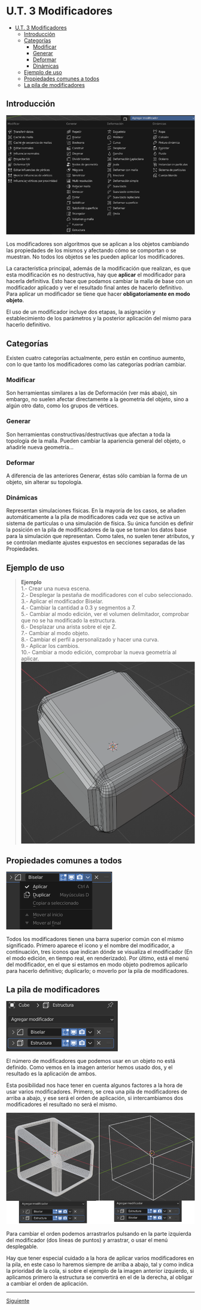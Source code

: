 ﻿# U.T. 3 Modificadores
- [U.T. 3 Modificadores](#ut-3-modificadores)
  - [Introducción](#introducción)
  - [Categorías](#categorías)
    - [Modificar](#modificar)
    - [Generar](#generar)
    - [Deformar](#deformar)
    - [Dinámicas](#dinámicas)
  - [Ejemplo de uso](#ejemplo-de-uso)
  - [Propiedades comunes a todos](#propiedades-comunes-a-todos)
  - [La pila de modificadores](#la-pila-de-modificadores)


## Introducción 
![](ut_03_000.png)

Los modificadores son algoritmos que se aplican a los objetos cambiando las propiedades de los mismos y afectando cómo se comportan o se muestran. No todos los objetos se les pueden aplicar los modificadores.

La característica principal, además de la modificación que realizan, es que esta modificación es no destructiva, hay que **aplicar** el modificador para hacerla definitiva. Esto hace que podamos cambiar la malla de base con un modificador aplicado y ver el resultado final antes de hacerlo definitivo. Para aplicar un modificador se tiene que hacer **obligatoriamente en modo objeto**.

El uso de un modificador incluye dos etapas, la asignación y establecimiento de los parámetros y la posterior aplicación del mismo para hacerlo definitivo.

## Categorías
Existen cuatro categorías actualmente, pero están en continuo aumento, con lo que tanto los modificadores como las categorías podrían cambiar.
### Modificar
Son herramientas similares a las de Deformación (ver más abajo), sin embargo, no suelen afectar directamente a la geometría del objeto, sino a algún otro dato, como los grupos de vértices.
### Generar
Son herramientas constructivas/destructivas que afectan a toda la topología de la malla. Pueden cambiar la apariencia general del objeto, o añadirle nueva geometría...
### Deformar
A diferencia de las anteriores Generar, éstas sólo cambian la forma de un objeto, sin alterar su topología.
### Dinámicas
Representan simulaciones físicas. En la mayoría de los casos, se añaden automáticamente a la pila de modificadores cada vez que se activa un sistema de partículas o una simulación de física. Su única función es definir la posición en la pila de modificadores de la que se toman los datos base para la simulación que representan. Como tales, no suelen tener atributos, y se controlan mediante ajustes expuestos en secciones separadas de las Propiedades.

## Ejemplo de uso
>**Ejemplo**<br>
1.- Crear una nueva escena. <br>
2.- Desplegar la pestaña de modificadores con el cubo seleccionado. <br>
3.- Aplicar el modificador Biselar. <br>
4.- Cambiar la cantidad a 0.3 y segmentos a 7. <br>
5.- Cambiar al modo edición, ver el volumen delimitador, comprobar que no se ha modificado la estructura. <br>
6.- Desplazar una arista sobre el eje Z. <br>
7.- Cambiar al modo objeto. <br>
8.- Cambiar el perfil a personalizado y hacer una curva. <br>
9.- Aplicar los cambios. <br>
10.- Cambiar a modo edición, comprobar la nueva geometría al aplicar. <br>
![](ut_03_001.png)

## Propiedades comunes a todos
![](ut_03_002.png)

Todos los modificadores tienen una barra superior común con el mismo significado. Primero aparece el icono y el nombre del modificador, a continuación, tres iconos que indican dónde se visualiza el modificador (En el modo edición, en tiempo real, en renderizado). Por último, está el menú del modificador, en el que si estamos en modo objeto podremos aplicarlo para hacerlo definitivo; duplicarlo; o moverlo por la pila de modificadores.

## La pila de modificadores
![](ut_03_003.png)

El número de modificadores que podemos usar en un objeto no está definido. Como vemos en la imagen anterior hemos usado dos, y el resultado es la aplicación de ambos.

Esta posibilidad nos hace tener en cuenta algunos factores a la hora de usar varios modificadores. Primero, se crea una pila de modificadores de arriba a abajo, y ese será el orden de aplicación, si intercambiamos dos modificadores el resultado no será el mismo.

![](ut_03_004.png)

Para cambiar el orden podemos arrastrarlos pulsando en la parte izquierda del modificador (dos líneas de puntos) y arrastrar, o usar el menú desplegable.

Hay que tener especial cuidado a la hora de aplicar varios modificadores en la pila, en este caso lo haremos siempre de arriba a abajo, tal y como indica la prioridad de la cola, si sobre el ejemplo de la imagen anterior izquierdo, si aplicamos primero la estructura se convertirá en el de la derecha, al obligar a cambiar el orden de aplicación.


---
[Siguiente](ut_3_02.md)
